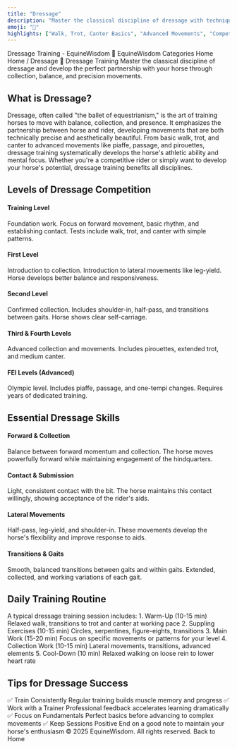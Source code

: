 ```yaml
---
title: "Dressage"
description: "Master the classical discipline of dressage with techniques focusing on collection, balance, and precision movements."
emoji: "🎪"
highlights: ["Walk, Trot, Canter Basics", "Advanced Movements", "Competition Prep"]
---
```




Dressage Training - EquineWisdom
🐴
EquineWisdom
Categories
Home
Home
/
Dressage
🎪 Dressage Training
Master the classical discipline of dressage and develop the perfect partnership with your horse through collection, balance, and precision movements.
## What is Dressage?
Dressage, often called "the ballet of equestrianism," is the art of training horses to move with balance, collection, and presence. It emphasizes the partnership between horse and rider, developing movements that are both technically precise and aesthetically beautiful.
From basic walk, trot, and canter to advanced movements like piaffe, passage, and pirouettes, dressage training systematically develops the horse's athletic ability and mental focus. Whether you're a competitive rider or simply want to develop your horse's potential, dressage training benefits all disciplines.
## Levels of Dressage Competition
#### Training Level
Foundation work. Focus on forward movement, basic rhythm, and establishing contact. Tests include walk, trot, and canter with simple patterns.
#### First Level
Introduction to collection. Introduction to lateral movements like leg-yield. Horse develops better balance and responsiveness.
#### Second Level
Confirmed collection. Includes shoulder-in, half-pass, and transitions between gaits. Horse shows clear self-carriage.
#### Third & Fourth Levels
Advanced collection and movements. Includes pirouettes, extended trot, and medium canter.
#### FEI Levels (Advanced)
Olympic level. Includes piaffe, passage, and one-tempi changes. Requires years of dedicated training.
## Essential Dressage Skills
#### Forward & Collection
Balance between forward momentum and collection. The horse moves powerfully forward while maintaining engagement of the hindquarters.
#### Contact & Submission
Light, consistent contact with the bit. The horse maintains this contact willingly, showing acceptance of the rider's aids.
#### Lateral Movements
Half-pass, leg-yield, and shoulder-in. These movements develop the horse's flexibility and improve response to aids.
#### Transitions & Gaits
Smooth, balanced transitions between gaits and within gaits. Extended, collected, and working variations of each gait.
## Daily Training Routine
A typical dressage training session includes:
1.
Warm-Up (10-15 min)
Relaxed walk, transitions to trot and canter at working pace
2.
Suppling Exercises (10-15 min)
Circles, serpentines, figure-eights, transitions
3.
Main Work (15-20 min)
Focus on specific movements or patterns for your level
4.
Collection Work (10-15 min)
Lateral movements, transitions, advanced elements
5.
Cool-Down (10 min)
Relaxed walking on loose rein to lower heart rate
## Tips for Dressage Success
✅
Train Consistently
Regular training builds muscle memory and progress
✅
Work with a Trainer
Professional feedback accelerates learning dramatically
✅
Focus on Fundamentals
Perfect basics before advancing to complex movements
✅
Keep Sessions Positive
End on a good note to maintain your horse's enthusiasm
&copy; 2025 EquineWisdom. All rights reserved.
Back to Home
